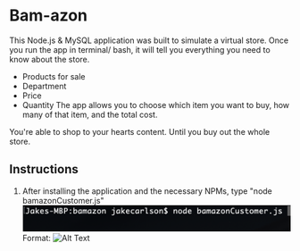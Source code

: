 # Bam-azon

This Node.js & MySQL application was built to simulate a virtual store. Once you run the app in terminal/ bash, it will tell you everything you need to know about the store.
* Products for sale
* Department 
* Price
* Quantity 
The app allows you to choose which item you want to buy, how many of that item, and the total cost. 

You're able to shop to your hearts content. Until you buy out the whole store. 

## Instructions
1. After installing the application and the necessary NPMs, type "node bamazonCustomer.js"
   ![Terminal Photo](/node-bamazonCustomer.png)
    Format: ![Alt Text](url)
